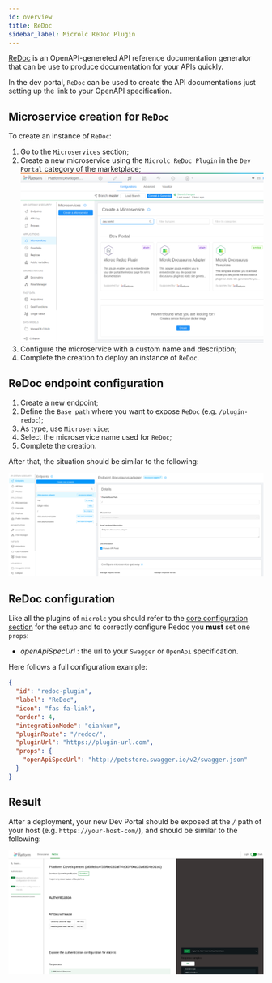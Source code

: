 ```yaml
---
id: overview
title: ReDoc
sidebar_label: Microlc ReDoc Plugin
---
```

[ReDoc](https://redoc.ly/) is an OpenAPI-genereted API reference documentation generator that can be use to produce documentation for your APIs quickly.

In the dev portal, `ReDoc` can be used to create the API documentations just setting up the link to your OpenAPI specification.

## Microservice creation for `ReDoc`

To create an instance of `ReDoc`:

1. Go to the `Microservices` section;
2. Create a new microservice using the `Microlc ReDoc Plugin` in the `Dev Portal` category of the marketplace;
   ![Redoc Plugin](./img/redoc_marketplace.png)
3. Configure the microservice with a custom name and description;
4. Complete the creation to deploy an instance of `ReDoc`.

## ReDoc endpoint configuration

1. Create a new endpoint;
2. Define the `Base path` where you want to expose `ReDoc` (e.g. `/plugin-redoc`);
3. As type, use `Microservice`;
4. Select the microservice name used for `ReDoc`;
5. Complete the creation.

After that, the situation should be similar to the following:

![Adapter configured](./img/redoc_final_config.png)

## ReDoc configuration

Like all the plugins of `microlc` you should refer to the [core configuration section](https://microlc.io/documentation/docs/micro-lc/core_configuration#plugins)
for the setup and to correctly configure Redoc you **must** set one `props`:

- _openApiSpecUrl_ : the url to your `Swagger` or `OpenApi` specification.

Here follows a full configuration example:

```json {10}
{
  "id": "redoc-plugin",
  "label": "ReDoc",
  "icon": "fas fa-link",
  "order": 4,
  "integrationMode": "qiankun",
  "pluginRoute": "/redoc/",
  "pluginUrl": "https://plugin-url.com",
  "props": {
    "openApiSpecUrl": "http://petstore.swagger.io/v2/swagger.json"
  }
}
```

## Result

After a deployment, your new Dev Portal should be exposed at the `/` path of your host (e.g. `https://your-host-com/`),
and should be similar to the following:

![Redoc Example](./img/redoc_example.png)
